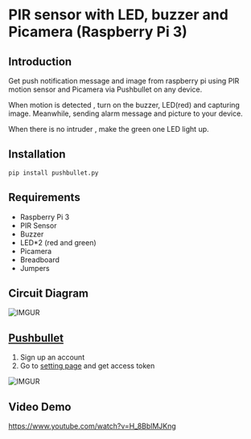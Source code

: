 # PIR sensor with LED, buzzer and Picamera (Raspberry Pi 3)

Introduction
------------
Get push notification message and image from raspberry pi using PIR motion sensor and Picamera via Pushbullet on any device.

When motion is detected , turn on the buzzer, LED(red) and capturing image. Meanwhile, sending alarm message and picture to your device.

When there is no intruder , make the green one LED light up.

Installation
------------

    pip install pushbullet.py

Requirements
-----------    
* Raspberry Pi 3
* PIR Sensor
* Buzzer
* LED*2 (red and green)
* Picamera
* Breadboard
* Jumpers

Circuit Diagram
-----------  
    
![IMGUR](https://i.imgur.com/ASNSyyS.png)

[Pushbullet](https://www.pushbullet.com/)
------------
1. Sign up an account
2. Go to [setting page](https://www.pushbullet.com/#settings) and get access token

![IMGUR](https://i.imgur.com/TztrAcz.png)


Video Demo
-----------

https://www.youtube.com/watch?v=H_8BblMJKng
